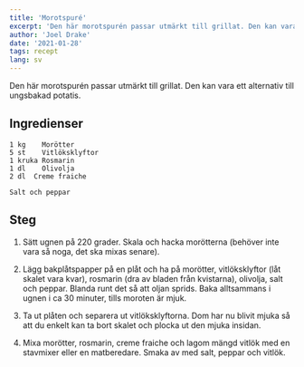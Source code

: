 ```yaml
---
title: 'Morotspuré'
excerpt: 'Den här morotspurén passar utmärkt till grillat. Den kan vara ett alternativ till ungsbakad potatis.'
author: 'Joel Drake'
date: '2021-01-28'
tags: recept
lang: sv
---
```


Den här morotspurén passar utmärkt till grillat. Den kan vara ett alternativ till ungsbakad potatis.

## Ingredienser

```
1 kg    Morötter
5 st    Vitlöksklyftor
1 kruka Rosmarin
1 dl    Olivolja
2 dl  Creme fraiche

Salt och peppar
```

## Steg

1. Sätt ugnen på 220 grader. Skala och hacka morötterna (behöver inte vara så noga, det ska mixas senare).

2. Lägg bakplåtspapper på en plåt och ha på morötter, vitlöksklyftor (låt skalet vara kvar), rosmarin (dra av bladen från kvistarna), olivolja, salt och peppar. Blanda runt det så att oljan sprids. Baka alltsammans i ugnen i ca 30 minuter, tills moroten är mjuk.

3. Ta ut plåten och separera ut vitlöksklyftorna. Dom har nu blivit mjuka så att du enkelt kan ta bort skalet och plocka ut den mjuka insidan.

4. Mixa morötter, rosmarin, creme fraiche och lagom mängd vitlök med en stavmixer eller en matberedare. Smaka av med salt, peppar och vitlök.

